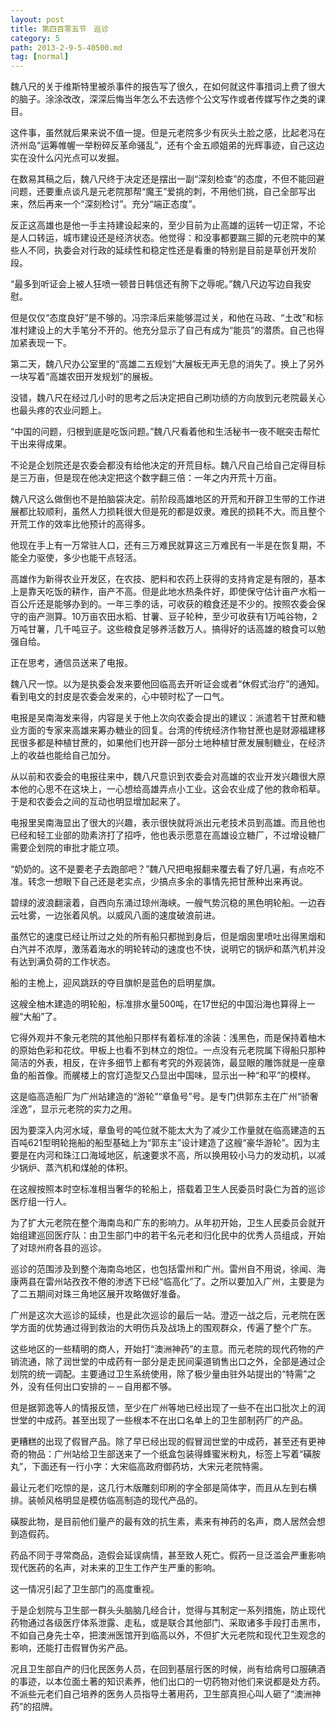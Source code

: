 ```yaml
---
layout: post
title: 第四百零五节　巡诊
category: 5
path: 2013-2-9-5-40500.md
tag: [normal]
---
```


魏八尺的关于维斯特里被杀事件的报告写了很久，在如何就这件事措词上费了很大的脑子。涂涂改改，深深后悔当年怎么不去选修个公文写作或者传媒写作之类的课目。

这件事，虽然就后果来说不值一提。但是元老院多少有灰头土脸之感，比起老冯在济州岛“运筹帷幄一举粉碎反革命骚乱”，还有个金五顺姐弟的光辉事迹，自己这边实在没什么闪光点可以发掘。

在数易其稿之后，魏八尺终于决定还是摆出一副“深刻检查”的态度，不但不能回避问题，还要重点谈凡是元老院那帮“魔王”爱挑的刺，不用他们挑，自己全部写出来，然后再来一个“深刻检讨”。充分“端正态度”。

反正这高雄也是他一手主持建设起来的，至少目前为止高雄的运转一切正常，不论是人口转运，城市建设还是经济状态。他觉得：和没事都要踹三脚的元老院中的某些人不同，执委会对行政的延续性和稳定性还是看重的特别是目前是草创开发阶段。

“最多到听证会上被人狂喷一顿昔日韩信还有胯下之辱呢。”魏八尺边写边自我安慰。

但是仅仅“态度良好”是不够的。冯宗泽后来能够混过关，和他在马政、“土改”和标准村建设上的大手笔分不开的。他充分显示了自己有成为“能员”的潜质。自己也得加紧表现一下。

第二天，魏八尺办公室里的“高雄二五规划”大展板无声无息的消失了。换上了另外一块写着“高雄农田开发规划”的展板。

没错，魏八尺在经过几小时的思考之后决定把自己刷功绩的方向放到元老院最关心也最头疼的农业问题上。

“中国的问题，归根到底是吃饭问题。”魏八尺看着他和生活秘书一夜不眠突击帮忙干出来得成果。

不论是企划院还是农委会都没有给他决定的开荒目标。魏八尺自己给自己定得目标是三万亩，但是现在他决定把这个数字翻三倍：一年之内开荒十万亩。

魏八尺这么做倒也不是拍脑袋决定。前阶段高雄地区的开荒和开辟卫生带的工作进展都比较顺利，虽然人力损耗很大但是死的都是奴隶。难民的损耗不大。而且整个开荒工作的效率比他预计的高得多。

他现在手上有一万常驻人口，还有三万难民就算这三万难民有一半是在恢复期，不能全力驱使，多少也能干点轻活。

高雄作为新得农业开发区，在农技、肥料和农药上获得的支持肯定是有限的，基本上是靠天吃饭的耕作，亩产不高。但是此地水热条件好，即使保守估计亩产水稻一百公斤还是能够办到的。一年三季的话，可收获的粮食还是不少的。按照农委会保守的亩产测算。10万亩农田水稻、甘薯、豆子轮种，至少可收获有1万吨谷物，2万吨甘薯，几千吨豆子。这些粮食足够养活数万人。搞得好的话高雄的粮食可以勉强自给。

正在思考，通信员送来了电报。

魏八尺一惊。以为是执委会发来要他回临高去开听证会或者“休假式治疗”的通知。看到电文的封皮是农委会发来的，心中顿时松了一口气。

电报是吴南海发来得，内容是关于他上次向农委会提出的建议：派遣若干甘蔗和糖业方面的专家来高雄来筹办糖业的回复。台湾的传统经济作物甘蔗也是财源福建移民很多都是种植甘蔗的，如果他们也开辟一部分土地种植甘蔗发展制糖业，在经济上的收益也能给自己加分。

从以前和农委会的电报往来中，魏八尺意识到农委会对高雄的农业开发兴趣很大原本他的心思不在这块上，一心想给高雄弄点小工业。这会农业成了他的救命稻草。于是和农委会之间的互动也明显增加起来了。

电报里吴南海显出了很大的兴趣，表示很快就将派出元老技术员到高雄。而且他也已经和轻工业部的勋素济打了招呼，他也表示愿意在高雄设立糖厂，不过增设糖厂需要企划院的审批才能立项。

“奶奶的。这不是要老子去跑部吧？”魏八尺把电报翻来覆去看了好几遍，有点吃不准。转念一想眼下自己还是老实点，少搞点多余的事情先把甘蔗种出来再说。

碧绿的波浪翻滚着，自西向东涌过琼州海峡。一艘气势沉稳的黑色明轮船。一边吞云吐雾，一边张着风帆。以威风八面的速度破浪前进。

虽然它的速度已经让所过之处的所有船只都抛到身后，但是烟囱里喷吐出得黑烟和白汽并不浓厚，激荡着海水的明轮转动的速度也不快，说明它的锅炉和蒸汽机并没有达到满负荷的工作状态。

船的主桅上，迎风跳跃的夺目旗帜是蓝色的启明星旗。

这艘全柚木建造的明轮船，标准排水量500吨，在17世纪的中国沿海也算得上一艘“大船”了。

它得外观并不象元老院的其他船只那样有着标准的涂装：浅黑色，而是保持着柚木的原始色彩和花纹。甲板上也看不到林立的炮位。一点没有元老院属下得船只那种简洁的外表，相反，在许多细节上都有考究的外观装饰，最显眼的雕饰就是一座章鱼的船首像。而艉楼上的宫灯造型又凸显出中国味，显示出一种“和平”的模样。

这是临高造船厂为广州站建造的“游轮”“章鱼号”号。是专门供郭东主在广州“骄奢淫逸”，显示元老院的实力之用。

因为要深入内河水域，章鱼号的吨位就不能太大为了减少工作量就在临高建造的五百吨621型明轮拖船的船型基础上为“郭东主”设计建造了这艘“豪华游轮”。因为主要是在内河和珠江口海域地区，航速要求不高，所以换用较小马力的发动机，以减少锅炉、蒸汽机和煤舱的体积。

在这艘按照本时空标准相当奢华的轮船上，搭载着卫生人民委员时袅仁为首的巡诊医疗组一行人。

为了扩大元老院在整个海南岛和广东的影响力。从年初开始，卫生人民委员会就开始组建巡回医疗队：由卫生部门中的若干名元老和归化民中的优秀人员组成，开始了对琼州府各县的巡诊。

巡诊的范围涉及到整个海南岛地区，也包括雷州和广州。雷州自不用说，徐闻、海康两县在雷州站孜孜不倦的渗透下已经“临高化”了。之所以要加入广州，主要是为了二五期间对珠三角地区展开攻略做好准备。

广州是这次大巡诊的延续，也是此次巡诊的最后一站。澄迈一战之后，元老院在医学方面的优势通过得到救治的大明伤兵及战场上的围观群众，传遍了整个广东。

这些地区的一些精明的商人，开始打“澳洲神药”的主意。而元老院的现代药物的产销流通，除了润世堂的中成药有一部分是走民间渠道销售出口之外，全部是通过企划院的统一调配。主要通过卫生系统使用，除了极少量由驻外站提出的“特需”之外，没有任何出口安排的－－自用都不够。

但是据郭逸等人的情报反馈，至少在广州等地已经出现了一些不在出口批次上的润世堂的中成药。甚至出现了一些根本不在出口名单上的卫生部制药厂的产品。

更糟糕的出现了假冒产品。除了早已经出现的假冒润世堂的中成药，甚至还有更神奇的物品：广州站给卫生部送来了一个纸盒包装得蜂蜜米粉丸，标签上写着“磺胺丸”，下面还有一行小字：大宋临高政府御药坊，大宋元老院特需。

最让元老们吃惊的是，这几行木版雕刻印刷的字全部是简体字，而且从左到右横排。装帧风格明显是模仿临高制造的现代产品的。

磺胺此物，是目前他们量产的最有效的抗生素，素来有神药的名声，商人居然会想到造假药。

药品不同于寻常商品，造假会延误病情，甚至致人死亡。假药一旦泛滥会严重影响现代医药的名声，对未来的卫生工作产生严重的影响。

这一情况引起了卫生部门的高度重视。

于是企划院与卫生部一群头头脑脑几经合计，觉得与其制定一系列措施，防止现代药物通过各级医疗体系泄露、走私，或是联合其他部门、采取诸多手段打击黑市，不如自己身先士卒，把澳洲医馆开到临高以外，不但扩大元老院和现代卫生观念的影响，还能打击假冒伪劣产品。

况且卫生部自产的归化民医务人员，在回到基层行医的时候，尚有给病号口服碘酒的事迹，以本位面土著的知识素养，他们出口的一切药物对他们来说都是处方药。不派些元老们自己培养的医务人员指导土著用药，卫生部真担心叫人砸了“澳洲神药”的招牌。